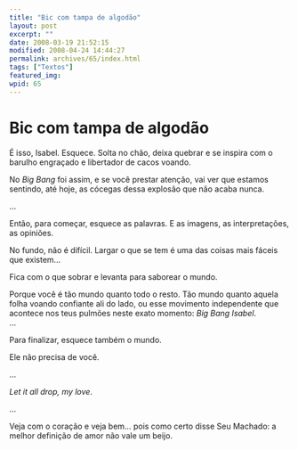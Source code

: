 ```yaml
---
title: "Bic com tampa de algodão"
layout: post
excerpt: ""
date: 2008-03-19 21:52:15
modified: 2008-04-24 14:44:27
permalink: archives/65/index.html
tags: ["Textos"]
featured_img: 
wpid: 65
---
```


# Bic com tampa de algodão

É isso, Isabel. Esquece. Solta no chão, deixa quebrar e se inspira com o barulho engraçado e libertador de cacos voando.

No *Big Bang* foi assim, e se você prestar atenção, vai ver que estamos sentindo, até hoje, as cócegas dessa explosão que não acaba nunca.

…

Então, para começar, esquece as palavras. E as imagens, as interpretações, as opiniões.

No fundo, não é difícil. Largar o que se tem é uma das coisas mais fáceis que existem…

Fica com o que sobrar e levanta para saborear o mundo.

Porque você é tão mundo quanto todo o resto. Tão mundo quanto aquela folha voando confiante ali do lado, ou esse movimento independente que acontece nos teus pulmões neste exato momento: *Big Bang Isabel*.  
…

Para finalizar, esquece também o mundo.

Ele não precisa de você.

…

*Let it all drop, my love*.

…

Veja com o coração e veja bem… pois como certo disse Seu Machado: a melhor definição de amor não vale um beijo.